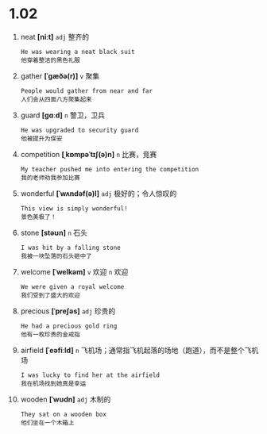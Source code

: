 # 1.02






1. neat **[niːt]** `adj` 整齐的
    ```
    He was wearing a neat black suit
    他穿着整洁的黑色礼服
    ```

2. gather **[ˈɡæðə(r)]** `v` 聚集
    ```
    People would gather from near and far
    人们会从四面八方聚集起来
    ```

3. guard **[ɡɑːd]** `n` 警卫，卫兵
    ```
    He was upgraded to security guard
    他被提升为保安
    ```

4. competition **[ˌkɒmpəˈtɪʃ(ə)n]** `n` 比赛，竞赛
    ```
    My teacher pushed me into entering the competition
    我的老师劝我参加比赛
    ```

5. wonderful **[ˈwʌndəf(ə)l]** `adj` 极好的；令人惊叹的
    ```
    This view is simply wonderful!
    景色美极了！
    ```

6. stone **[stəʊn]** `n` 石头
    ```
    I was hit by a falling stone
    我被一块坠落的石头砸中了
    ```

7. welcome **[ˈwelkəm]** `v` 欢迎 `n` 欢迎
    ```
    We were given a royal welcome
    我们受到了盛大的欢迎
    ```

8. precious **[ˈpreʃəs]** `adj` 珍贵的
    ```
    He had a precious gold ring
    他有一枚珍贵的金戒指
    ```

9. airfield **[ˈeəfiːld]** `n` 飞机场；通常指飞机起落的场地（跑道），而不是整个飞机场
    ```
    I was lucky to find her at the airfield
    我在机场找到她真是幸运
    ```

10. wooden **[ˈwʊdn]** `adj` 木制的
    ```
    They sat on a wooden box
    他们坐在一个木箱上
    ```
